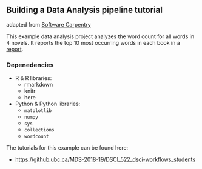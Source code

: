 ## Building a Data Analysis pipeline tutorial
adapted from [Software Carpentry](http://software-carpentry.org/)

This example data analysis project analyzes the word count for all words in 4
novels. It reports the top 10 most occurring words in each book in a [report](doc/count_report.Rmd).

### Depenedencies
- R & R libraries:
    - rmarkdown
    - knitr
    - here
- Python & Python libraries:
    - `matplotlib`
    - `numpy`
    - `sys`
    - `collections`
    - `wordcount`

The tutorials for this example can be found here:
- https://github.ubc.ca/MDS-2018-19/DSCI_522_dsci-workflows_students
